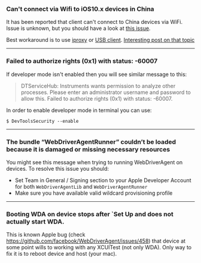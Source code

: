 ### Can't connect via Wifi to iOS10.x devices in China

It has been reported that client can't connect to China devices via WiFi. Issue is unknown, but you should have a look at [this issue](https://github.com/facebook/WebDriverAgent/issues/288).

Best workaround is to use [iproxy](http://iphonedevwiki.net/index.php/SSH_Over_USB) or [USB client](https://github.com/facebook/WebDriverAgent/wiki/USB-support). [Interesting post on that topic]( https://testerhome.com/topics/6331)
___
### Failed to authorize rights (0x1) with status: -60007

If developer mode isn't enabled then you will see similar message to this:
> DTServiceHub: Instruments wants permission to analyze other processes. Please enter an administrator username and password to allow this.
> Failed to authorize rights (0x1) with status: -60007.

In order to enable developer mode in terminal you can use:
```
$ DevToolsSecurity --enable
```
___
### The bundle “WebDriverAgentRunner” couldn’t be loaded because it is damaged or missing necessary resources
You might see this message when trying to running WebDriverAgent on devices. To resolve this issue you should:
* Set Team in General / Signing section to your Apple Developer Account for both `WebDriverAgentLib` and `WebDriverAgentRunner`
* Make sure you have available valid wildcard provisioning profile

___
### Booting WDA on device stops after `Set Up and does not actually start WDA.

This is known Apple bug (check https://github.com/facebook/WebDriverAgent/issues/458) that device at some point wills to working with any XCUITest (not only WDA). Only way to fix it is to reboot device and host (your mac).